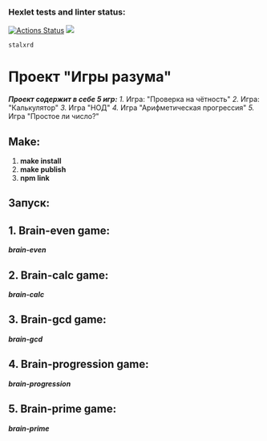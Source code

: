 ### Hexlet tests and linter status:
[![Actions Status](https://github.com/stalxr/frontend-project-44/actions/workflows/hexlet-check.yml/badge.svg)](https://github.com/stalxr/frontend-project-44/actions)
<a href="https://codeclimate.com/github/stalxr/frontend-project-44/maintainability"><img src="https://api.codeclimate.com/v1/badges/4bdd7e628755486a89bf/maintainability" /></a>

`stalxrd`
# Проект "Игры разума"

_**Проект содержит в себе 5 игр:**_
_*1.*_ Игра: "Проверка на чётность"
_*2.*_ Игра: "Калькулятор"
_*3.*_ Игра "НОД"
_*4.*_ Игра "Арифметическая прогрессия"
_*5.*_ Игра "Простое ли число?"

## Make: 
 1. __make install__
 2. __make publish__
 3. __npm link__


## Запуск: 


## 1. Brain-even game:
___brain-even___

## 2. Brain-calc game:
___brain-calc___
## 3. Brain-gcd game:
___brain-gcd___
## 4. Brain-progression game:
___brain-progression___
## 5. Brain-prime game:
___brain-prime___
